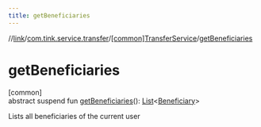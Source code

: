 ```yaml
---
title: getBeneficiaries
---
```

//[link](../../../index.html)/[com.tink.service.transfer](../index.html)/[[common]TransferService](index.html)/[getBeneficiaries](get-beneficiaries.html)



# getBeneficiaries



[common]\
abstract suspend fun [getBeneficiaries](get-beneficiaries.html)(): [List](https://kotlinlang.org/api/latest/jvm/stdlib/kotlin.collections/-list/index.html)&lt;[Beneficiary](../../com.tink.model.transfer/[common]-beneficiary/index.html)&gt;



Lists all beneficiaries of the current user




